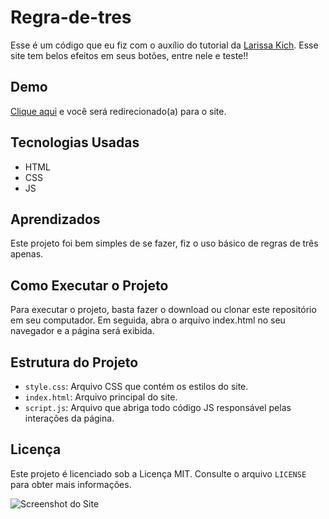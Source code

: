# Regra-de-tres

Esse é um código que eu fiz com o auxílio do tutorial da [Larissa Kich](https://www.youtube.com/@larissakich). Esse site tem belos efeitos em seus botões, entre nele e teste!!

## Demo

[Clique aqui](https://allan-neves.github.io/Regra-de-tres/) e você será redirecionado(a) para o site.

## Tecnologias Usadas

- HTML
- CSS
- JS

## Aprendizados

Este projeto foi bem simples de se fazer, fiz o uso básico de regras de três apenas.

## Como Executar o Projeto

Para executar o projeto, basta fazer o download ou clonar este repositório em seu computador. Em seguida, abra o arquivo index.html no seu navegador e a página será exibida.

## Estrutura do Projeto

- `style.css`: Arquivo CSS que contém os estilos do site.
- `index.html`: Arquivo principal do site.
- `script.js`: Arquivo que abriga todo código JS responsável pelas interações da página.

## Licença

Este projeto é licenciado sob a Licença MIT. Consulte o arquivo `LICENSE` para obter mais informações.

![Screenshot do Site](https://imgur.com/BoBFk1G.png)






